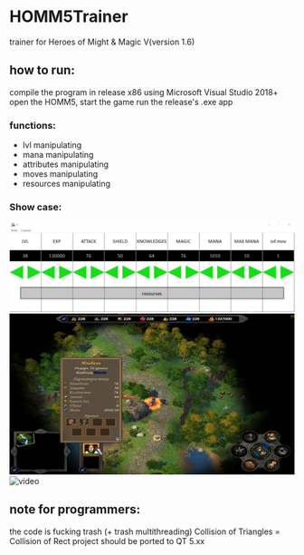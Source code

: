 # HOMM5Trainer
trainer for Heroes of Might &amp; Magic V(version 1.6)
## how to run:
compile the program in release x86 using Microsoft Visual Studio 2018+
open the HOMM5, start the game
run the release's .exe app
### functions:
- lvl manipulating
- mana manipulating
- attributes manipulating
- moves manipulating
- resources manipulating
### Show case:
![cheat gui](Screenshot_2.png)
![result](result.png)
![video](https://www.youtube.com/watch?v=0101QGkw-P0&ab_channel=RomanParhomenko)
## note for programmers:
the code is fucking trash (+ trash multithreading)
Collision of Triangles = Collision of Rect
project should be ported to QT 5.xx



